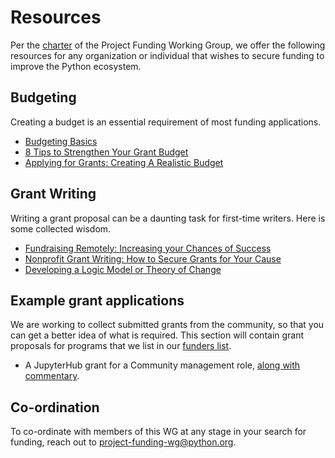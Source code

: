 # Resources

Per the [charter](https://wiki.python.org/psf/ProjectFundingWG) of the Project Funding Working Group, we offer the following resources for any organization or individual that wishes to secure funding to improve the Python ecosystem.

## Budgeting
Creating a budget is an essential requirement of most funding applications.
- [Budgeting Basics](https://osaos.codeforscience.org/budgeting/)
- [8 Tips to Strengthen Your Grant Budget](https://getfullyfunded.com/8-tips-to-strengthen-your-grant-budget/)
- [Applying for Grants: Creating A Realistic Budget](https://creative-capital.org/2018/07/19/applying-for-grants-presenting-a-realistic-budget/)

## Grant Writing
Writing a grant proposal can be a daunting task for first-time writers. Here is some collected wisdom.
- [Fundraising Remotely: Increasing your Chances of Success](https://sfconservancy.org/blog/2020/apr/02/remotefundraising/)
- [Nonprofit Grant Writing: How to Secure Grants for Your Cause](https://grantsplus.com/nonprofit-grant-writing/)
- [Developing a Logic Model or Theory of Change](https://meta.wikimedia.org/wiki/Learning_and_Evaluation/Logic_models#Steps_to_creating_a_logic_model)

## Example grant applications

We are working to collect submitted grants from the community, so that you can get a better idea of what is required.
This section will contain grant proposals for programs that we list in our [funders list](funders.md).

* A JupyterHub grant for a Community management role, [along with commentary](https://twitter.com/choldgraf/status/1395454558357184512).

## Co-ordination
To co-ordinate with members of this WG at any stage in your search for funding, reach out to project-funding-wg@python.org.
